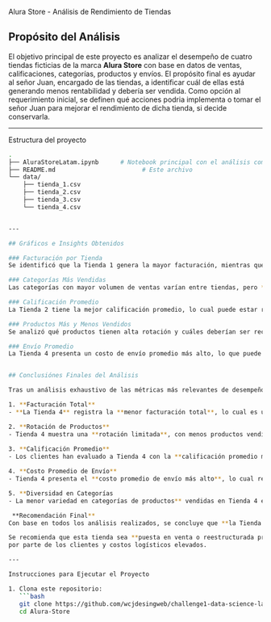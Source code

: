Alura Store - Análisis de Rendimiento de Tiendas

## Propósito del Análisis

El objetivo principal de este proyecto es analizar el desempeño de cuatro tiendas ficticias de la marca **Alura Store** con base en datos de ventas, 
calificaciones, categorías, productos y envíos. El propósito final es ayudar al señor Juan, encargado de las tiendas, a identificar cuál de ellas está 
generando menos rentabilidad y debería ser vendida.
Como opción al requerimiento inicial,  se definen qué acciones podria implementa o tomar el señor Juan para mejorar el rendimiento de dicha tienda, si decide conservarla.

---

Estructura del proyecto

```bash
.
├── AluraStoreLatam.ipynb      # Notebook principal con el análisis completo
├── README.md                        # Este archivo
└── data/
    ├── tienda_1.csv
    ├── tienda_2.csv
    ├── tienda_3.csv
    └── tienda_4.csv


---

## Gráficos e Insights Obtenidos

### Facturación por Tienda
Se identificó que la Tienda 1 genera la mayor facturación, mientras que la Tienda 4 es la que menos ingresos obtiene.

### Categorías Más Vendidas
Las categorías con mayor volumen de ventas varían entre tiendas, pero **Electrónicos** y **Muebles** son comunes en el top 3 de las categorias más vendidas.

### Calificación Promedio
La Tienda 2 tiene la mejor calificación promedio, lo cual puede estar relacionado con una buena atención o calidad del producto.

### Productos Más y Menos Vendidos
Se analizó qué productos tienen alta rotación y cuáles deberían ser reconsiderados o promovidos mejor.

### Envío Promedio
La Tienda 4 presenta un costo de envío promedio más alto, lo que puede estar afectando negativamente su rentabilidad.


## Conclusiónes Finales del Análisis

Tras un análisis exhaustivo de las métricas más relevantes de desempeño para cada una de las tiendas de **Alura Store**, se ha determinado que:

1. **Facturación Total**
- **La Tienda 4** registra la **menor facturación total**, lo cual es una señal clara de bajo rendimiento financiero.

2. **Rotación de Productos**
- Tienda 4 muestra una **rotación limitada**, con menos productos vendidos y más productos con baja frecuencia de compra.
  
3. **Calificación Promedio**
- Los clientes han evaluado a Tienda 4 con la **calificación promedio más baja**, lo que puede estar afectando directamente su retención de clientes y reputación.

4. **Costo Promedio de Envío**
- Tienda 4 presenta el **costo promedio de envío más alto**, lo cual reduce su rentabilidad operativa y encarece su propuesta de valor.

5. **Diversidad en Categorías
- La menor variedad en categorías de productos** vendidas en Tienda 4 evidencia poco dinamismo o falta de atractivo comercial frente a las demás tiendas.

 **Recomendación Final**
Con base en todos los análisis realizados, se concluye que **la Tienda 4** es la **menos rentable** del portafolio actual.

Se recomienda que esta tienda sea **puesta en venta o reestructurada profundamente**, ya que representa una baja rentabilidad, escasa rotación, baja aceptación 
por parte de los clientes y costos logísticos elevados.

---

Instrucciones para Ejecutar el Proyecto

1. Clona este repositorio:
   ```bash
   git clone https://github.com/wcjdesingweb/challenge1-data-science-latam/tree/main
   cd Alura-Store
